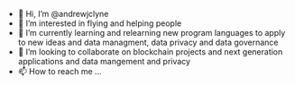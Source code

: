 - 👋 Hi, I’m @andrewjclyne
- 👀 I’m interested in flying and helping people
- 🌱 I’m currently learning and relearning new program languages to apply to new ideas and data managment, data privacy and data governance 
- 💞️ I’m looking to collaborate on blockchain projects and next generation applications and data mangement and  privacy
- 📫 How to reach me ...

<!---
andrewjclyne/andrewjclyne is a ✨ special ✨ repository because its `README.md` (this file) appears on your GitHub profile.
You can click the Preview link to take a look at your changes.
--->
